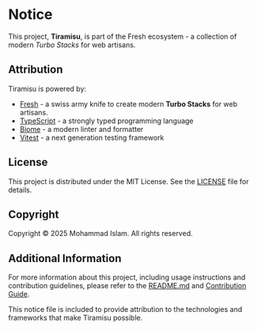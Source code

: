 # Notice

This project, **Tiramisu**, is part of the Fresh ecosystem - a collection of modern *Turbo Stacks* for web artisans.

## Attribution

Tiramisu is powered by:
- [Fresh](https://github.com/mislam/fresh) - a swiss army knife to create modern **Turbo Stacks** for web artisans.
- [TypeScript](https://www.typescriptlang.org/) - a strongly typed programming language
- [Biome](https://biomejs.dev/) - a modern linter and formatter
- [Vitest](https://vitest.dev/) - a next generation testing framework

## License

This project is distributed under the MIT License. See the [LICENSE](LICENSE) file for details.

## Copyright

Copyright © 2025 Mohammad Islam. All rights reserved.

## Additional Information

For more information about this project, including usage instructions and contribution guidelines, please refer to the [README.md](README.md) and [Contribution Guide](https://github.com/mislam/fresh/blob/main/CONTRIBUTING.md).

This notice file is included to provide attribution to the technologies and frameworks that make Tiramisu possible.
